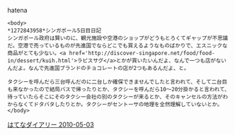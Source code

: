 
hatena

```
<body>
*1272843958*シンガポール5日目日記
シンガポール政府は賢いのに、観光施設や空港のショップがどうもとろくてギャップが不思議だ。空港で売っているものが先進国でならどこでも買えるようなものばかりで、エスニックな商品がとても少ない。<a href='http://discover-singapore.net/food/food-in/dessert/kuih.html'>ラピスサグ</a>とかが買いたいんだよ、なんで一つも店がないんだよ。なんで先進国ブランドのチョコレートの店が2つもあるんだよ、と。

タクシーを呼んだら三台呼んだのに二台しか確保できませんでしたと言われて、そして二台目も来なかったので結局バスで帰ったりとか、タクシーを呼んだら10～20分掛かると言われて、待っていたらそこにそのタクシー会社の別のタクシーが来るとか、そのキャンセルの方法がわからなくてドタバタしたりとか。タクシーがセントーサの地理を全然理解していないとか。
</body>
```


[はてなダイアリー 2010-05-03](https://nishiohirokazu.hatenadiary.org/archive/2010/05/03)